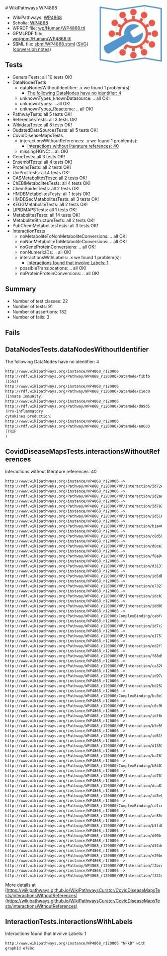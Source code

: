 <img style="float: right; width: 200px" src="../logo.png" />
# WikiPathways WP4868

* WikiPathways: [WP4868](https://identifiers.org/wikipathways:WP4868)
* Scholia: [WP4868](https://scholia.toolforge.org/wikipathways/WP4868)
* WPRDF file: [wp/Human/WP4868.ttl](../wp/Human/WP4868.ttl)
* GPMLRDF file: [wp/gpml/Human/WP4868.ttl](../wp/gpml/Human/WP4868.ttl)
* SBML file: [sbml/WP4868.sbml](../sbml/WP4868.sbml) ([SVG](../sbml/WP4868.svg)) ([conversion notes](../sbml/WP4868.txt))

## Tests
* GeneralTests: all 10 tests OK!
* DataNodesTests
    * dataNodesWithoutIdentifier: .x we found 1 problem(s):
        * [The following DataNodes have no identifier: 4](#d2d32fa3)
    * unknownTypes_knownDatasource: .. all OK!
    * unknownTypes: .. all OK!
    * unknownTypes_Reactome: .. all OK!
* PathwayTests: all 5 tests OK!
* ReferencesTests: all 3 tests OK!
* WikidataTests: all 8 tests OK!
* OudatedDataSourcesTests: all 5 tests OK!
* CovidDiseaseMapsTests
    * interactionsWithoutReferences: .x we found 1 problem(s):
        * [Interactions without literature references: 40](#9701cd3e)
    * missingHGNC: .. all OK!
* GeneTests: all 3 tests OK!
* EnsemblTests: all 4 tests OK!
* ProteinsTests: all 2 tests OK!
* UniProtTests: all 4 tests OK!
* CASMetabolitesTests: all 2 tests OK!
* ChEBIMetabolitesTests: all 4 tests OK!
* ChemSpiderTests: all 2 tests OK!
* HMDBMetabolitesTests: all 1 tests OK!
* HMDBSecMetabolitesTests: all 3 tests OK!
* KEGGMetaboliteTests: all 2 tests OK!
* LIPIDMAPSTests: all 1 tests OK!
* MetabolitesTests: all 14 tests OK!
* MetaboliteStructureTests: all 2 tests OK!
* PubChemMetabolitesTests: all 3 tests OK!
* InteractionTests
    * noMetaboliteToNonMetaboliteConversions: .. all OK!
    * noNonMetaboliteToMetaboliteConversions: .. all OK!
    * noGeneProteinConversions: .. all OK!
    * nonNumericIDs: .. all OK!
    * interactionsWithLabels: .x we found 1 problem(s):
        * [Interactions found that involve Labels: 1](#630d2678)
    * possibleTranslocations: .. all OK!
    * noProteinProteinConversions: .. all OK!


## Summary

* Number of test classes: 22
* Number of tests: 91
* Number of assertions: 182
* Number of fails: 3

## Fails

<a name="d2d32fa3" />

## DataNodesTests.dataNodesWithoutIdentifier

The following DataNodes have no identifier: 4
```
http://www.wikipathways.org/instance/WP4868_r120006 http://rdf.wikipathways.org/Pathway/WP4868_r120006/DataNode/f1bfb (ISGs)
http://www.wikipathways.org/instance/WP4868_r120006 http://rdf.wikipathways.org/Pathway/WP4868_r120006/DataNode/c1ec8 (Innate Immunity)
http://www.wikipathways.org/instance/WP4868_r120006 http://rdf.wikipathways.org/Pathway/WP4868_r120006/DataNode/d99d5 (Pro-inflammatory 
cytokines production)
http://www.wikipathways.org/instance/WP4868_r120006 http://rdf.wikipathways.org/Pathway/WP4868_r120006/DataNode/a8003 (TRIF
)
```

<a name="9701cd3e" />

## CovidDiseaseMapsTests.interactionsWithoutReferences

Interactions without literature references: 40
```
http://www.wikipathways.org/instance/WP4868_r120006 -> http://rdf.wikipathways.org/Pathway/WP4868_r120006/WP/Interaction/id72e167d2
http://www.wikipathways.org/instance/WP4868_r120006 -> http://rdf.wikipathways.org/Pathway/WP4868_r120006/WP/Interaction/id2aa49a5d
http://www.wikipathways.org/instance/WP4868_r120006 -> http://rdf.wikipathways.org/Pathway/WP4868_r120006/WP/Interaction/id782ae218
http://www.wikipathways.org/instance/WP4868_r120006 -> http://rdf.wikipathways.org/Pathway/WP4868_r120006/WP/Interaction/id51069b65
http://www.wikipathways.org/instance/WP4868_r120006 -> http://rdf.wikipathways.org/Pathway/WP4868_r120006/WP/Interaction/b1a40
http://www.wikipathways.org/instance/WP4868_r120006 -> http://rdf.wikipathways.org/Pathway/WP4868_r120006/WP/Interaction/c8d59
http://www.wikipathways.org/instance/WP4868_r120006 -> http://rdf.wikipathways.org/Pathway/WP4868_r120006/WP/Interaction/d0ce3
http://www.wikipathways.org/instance/WP4868_r120006 -> http://rdf.wikipathways.org/Pathway/WP4868_r120006/WP/Interaction/f8a9c
http://www.wikipathways.org/instance/WP4868_r120006 -> http://rdf.wikipathways.org/Pathway/WP4868_r120006/WP/Interaction/d3137
http://www.wikipathways.org/instance/WP4868_r120006 -> http://rdf.wikipathways.org/Pathway/WP4868_r120006/WP/Interaction/id5db145b0
http://www.wikipathways.org/instance/WP4868_r120006 -> http://rdf.wikipathways.org/Pathway/WP4868_r120006/WP/Interaction/e7327
http://www.wikipathways.org/instance/WP4868_r120006 -> http://rdf.wikipathways.org/Pathway/WP4868_r120006/WP/Interaction/idcb3aff58
http://www.wikipathways.org/instance/WP4868_r120006 -> http://rdf.wikipathways.org/Pathway/WP4868_r120006/WP/Interaction/idd0587e82
http://www.wikipathways.org/instance/WP4868_r120006 -> http://rdf.wikipathways.org/Pathway/WP4868_r120006/ComplexBinding/cabf4
http://www.wikipathways.org/instance/WP4868_r120006 -> http://rdf.wikipathways.org/Pathway/WP4868_r120006/WP/Interaction/id7c297d34
http://www.wikipathways.org/instance/WP4868_r120006 -> http://rdf.wikipathways.org/Pathway/WP4868_r120006/WP/Interaction/e1751
http://www.wikipathways.org/instance/WP4868_r120006 -> http://rdf.wikipathways.org/Pathway/WP4868_r120006/WP/Interaction/ed2f7
http://www.wikipathways.org/instance/WP4868_r120006 -> http://rdf.wikipathways.org/Pathway/WP4868_r120006/WP/Interaction/f88d9
http://www.wikipathways.org/instance/WP4868_r120006 -> http://rdf.wikipathways.org/Pathway/WP4868_r120006/WP/Interaction/ca320
http://www.wikipathways.org/instance/WP4868_r120006 -> http://rdf.wikipathways.org/Pathway/WP4868_r120006/WP/Interaction/id97a8368b
http://www.wikipathways.org/instance/WP4868_r120006 -> http://rdf.wikipathways.org/Pathway/WP4868_r120006/WP/Interaction/bd252
http://www.wikipathways.org/instance/WP4868_r120006 -> http://rdf.wikipathways.org/Pathway/WP4868_r120006/ComplexBinding/bc0e3
http://www.wikipathways.org/instance/WP4868_r120006 -> http://rdf.wikipathways.org/Pathway/WP4868_r120006/WP/Interaction/c6c90
http://www.wikipathways.org/instance/WP4868_r120006 -> http://rdf.wikipathways.org/Pathway/WP4868_r120006/WP/Interaction/idf6e0bc7f
http://www.wikipathways.org/instance/WP4868_r120006 -> http://rdf.wikipathways.org/Pathway/WP4868_r120006/WP/Interaction/b5e59
http://www.wikipathways.org/instance/WP4868_r120006 -> http://rdf.wikipathways.org/Pathway/WP4868_r120006/WP/Interaction/id619b1996
http://www.wikipathways.org/instance/WP4868_r120006 -> http://rdf.wikipathways.org/Pathway/WP4868_r120006/WP/Interaction/d1353
http://www.wikipathways.org/instance/WP4868_r120006 -> http://rdf.wikipathways.org/Pathway/WP4868_r120006/WP/Interaction/ba761
http://www.wikipathways.org/instance/WP4868_r120006 -> http://rdf.wikipathways.org/Pathway/WP4868_r120006/ComplexBinding/b8407
http://www.wikipathways.org/instance/WP4868_r120006 -> http://rdf.wikipathways.org/Pathway/WP4868_r120006/WP/Interaction/id7018850f
http://www.wikipathways.org/instance/WP4868_r120006 -> http://rdf.wikipathways.org/Pathway/WP4868_r120006/WP/Interaction/dca81
http://www.wikipathways.org/instance/WP4868_r120006 -> http://rdf.wikipathways.org/Pathway/WP4868_r120006/WP/Interaction/id5e8cde6a
http://www.wikipathways.org/instance/WP4868_r120006 -> http://rdf.wikipathways.org/Pathway/WP4868_r120006/ComplexBinding/cd1ce
http://www.wikipathways.org/instance/WP4868_r120006 -> http://rdf.wikipathways.org/Pathway/WP4868_r120006/WP/Interaction/ae85d
http://www.wikipathways.org/instance/WP4868_r120006 -> http://rdf.wikipathways.org/Pathway/WP4868_r120006/WP/Interaction/b5fd0
http://www.wikipathways.org/instance/WP4868_r120006 -> http://rdf.wikipathways.org/Pathway/WP4868_r120006/WP/Interaction/d00bf
http://www.wikipathways.org/instance/WP4868_r120006 -> http://rdf.wikipathways.org/Pathway/WP4868_r120006/WP/Interaction/d52dc
http://www.wikipathways.org/instance/WP4868_r120006 -> http://rdf.wikipathways.org/Pathway/WP4868_r120006/WP/Interaction/e29be
http://www.wikipathways.org/instance/WP4868_r120006 -> http://rdf.wikipathways.org/Pathway/WP4868_r120006/WP/Interaction/f2bcd
http://www.wikipathways.org/instance/WP4868_r120006 -> http://rdf.wikipathways.org/Pathway/WP4868_r120006/WP/Interaction/f3314
```

More details at [https://wikipathways.github.io/WikiPathwaysCurator/CovidDiseaseMapsTests/interactionsWithoutReferences](https://wikipathways.github.io/WikiPathwaysCurator/CovidDiseaseMapsTests/interactionsWithoutReferences)

<a name="630d2678" />

## InteractionTests.interactionsWithLabels

Interactions found that involve Labels: 1
```
http://www.wikipathways.org/instance/WP4868_r120006 "NFkB" with graphId e788c
```

